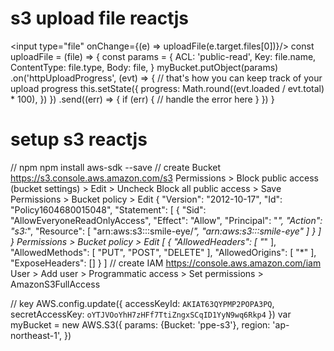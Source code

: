 # s3 upload file reactjs
<input type="file" onChange={(e) => uploadFile(e.target.files[0])}/>
const uploadFile = (file) => {
    const params = {
        ACL: 'public-read',
        Key: file.name,
        ContentType: file.type,
        Body: file,
    }
    myBucket.putObject(params)
        .on('httpUploadProgress', (evt) => {
            // that's how you can keep track of your upload progress
            this.setState({
                progress: Math.round((evt.loaded / evt.total) * 100),
            })
        })
        .send((err) => {
            if (err) {
                // handle the error here
            }
        })
}

# setup s3 reactjs
// npm
npm install aws-sdk --save
// create Bucket
https://s3.console.aws.amazon.com/s3
Permissions > Block public access (bucket settings) > Edit > Uncheck Block all public access > Save
Permissions > Bucket policy > Edit
{
    "Version": "2012-10-17",
    "Id": "Policy1604680015048",
    "Statement": [
        {
            "Sid": "AllowEveryoneReadOnlyAccess",
            "Effect": "Allow",
            "Principal": "*",
            "Action": "s3:*",
            "Resource": [
                "arn:aws:s3:::smile-eye/*",
                "arn:aws:s3:::smile-eye"
            ]
        }
    ]
}
Permissions > Bucket policy > Edit
[
    {
        "AllowedHeaders": [
            "*"
        ],
        "AllowedMethods": [
            "PUT",
            "POST",
            "DELETE"
        ],
        "AllowedOrigins": [
            "*"
        ],
        "ExposeHeaders": []
    }
]
// create IAM
https://console.aws.amazon.com/iam
User > Add user > Programmatic access > Set permissions > AmazonS3FullAccess

// key
AWS.config.update({
    accessKeyId: `AKIAT63QYPMP2POPA3PQ`,
    secretAccessKey: `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`
})
var myBucket = new AWS.S3({
    params: {Bucket: 'ppe-s3'},
    region: 'ap-northeast-1',
})
